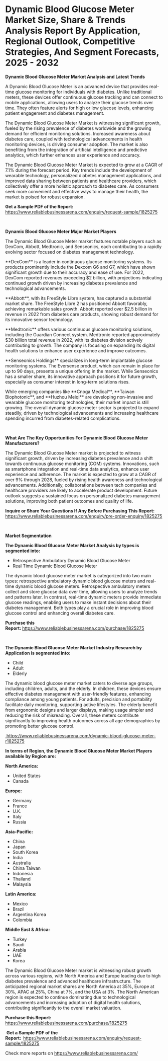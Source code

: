 <p><h1>Dynamic Blood Glucose Meter Market Size, Share & Trends Analysis Report By Application, Regional Outlook, Competitive Strategies, And Segment Forecasts, 2025 - 2032</h1></p><p><strong>Dynamic Blood Glucose Meter Market Analysis and Latest Trends</strong></p>
<p><p>A Dynamic Blood Glucose Meter is an advanced device that provides real-time glucose monitoring for individuals with diabetes. Unlike traditional meters, these devices offer continuous glucose tracking and can connect to mobile applications, allowing users to analyze their glucose trends over time. They often feature alerts for high or low glucose levels, enhancing patient engagement and diabetes management.</p><p>The Dynamic Blood Glucose Meter Market is witnessing significant growth, fueled by the rising prevalence of diabetes worldwide and the growing demand for efficient monitoring solutions. Increased awareness about diabetes care, coupled with technological advancements in health monitoring devices, is driving consumer adoption. The market is also benefiting from the integration of artificial intelligence and predictive analytics, which further enhances user experience and accuracy.</p><p>The Dynamic Blood Glucose Meter Market is expected to grow at a CAGR of 7.1% during the forecast period. Key trends include the development of wearable technology, personalized diabetes management applications, and improved data sharing between patients and healthcare providers, which collectively offer a more holistic approach to diabetes care. As consumers seek more convenient and effective ways to manage their health, the market is poised for robust expansion.</p></p>
<p><strong>Get a Sample PDF of the Report:&nbsp;</strong> <a href="https://www.reliablebusinessarena.com/enquiry/request-sample/1825275?utm_campaign=2187&utm_medium=2&utm_source=Github&utm_content=ia&utm_term=05032025&utm_id=dynamic-blood-glucose-meter">https://www.reliablebusinessarena.com/enquiry/request-sample/1825275</a></p>
<p>&nbsp;</p>
<p><strong>Dynamic Blood Glucose Meter Major Market Players</strong></p>
<p><p>The Dynamic Blood Glucose Meter market features notable players such as DexCom, Abbott, Medtronic, and Senseonics, each contributing to a rapidly evolving sector focused on diabetes management technology.</p><p>**DexCom** is a leader in continuous glucose monitoring systems. Its products prominently include the Dexcom G6 and G7, which have shown significant growth due to their accuracy and ease of use. For 2022, DexCom reported revenues exceeding $2 billion, with projections indicating continued growth driven by increasing diabetes prevalence and technological advancements.</p><p>**Abbott**, with its FreeStyle Libre system, has captured a substantial market share. The FreeStyle Libre 2 has positioned Abbott favorably, achieving remarkable sales growth. Abbott reported over $2.5 billion in revenue in 2022 from diabetes care products, showing robust demand for its innovative sensor technology.</p><p>**Medtronic** offers various continuous glucose monitoring solutions, including the Guardian Connect system. Medtronic reported approximately $30 billion total revenue in 2022, with its diabetes division actively contributing to growth. The company is focusing on expanding its digital health solutions to enhance user experience and improve outcomes.</p><p>**Senseonics Holdings** specializes in long-term implantable glucose monitoring systems. The Eversense product, which can remain in place for up to 90 days, presents a unique offering in the market. While Senseonics has a smaller share, its innovative approach positions it for future growth, especially as consumer interest in long-term solutions rises.</p><p>While emerging companies like **Cnoga Medical**, **Taiwan Biophotonic**, and **Huzhou Meiqi** are developing non-invasive and wearable glucose monitoring technologies, their market impact is still growing. The overall dynamic glucose meter sector is projected to expand steadily, driven by technological advancements and increasing healthcare spending incurred from diabetes-related complications.</p></p>
<p>&nbsp;</p>
<p><strong>What Are The Key Opportunities For Dynamic Blood Glucose Meter Manufacturers?</strong></p>
<p><p>The Dynamic Blood Glucose Meter market is projected to witness significant growth, driven by increasing diabetes prevalence and a shift towards continuous glucose monitoring (CGM) systems. Innovations, such as smartphone integration and real-time data analytics, enhance user experience and adherence. The market is expected to grow at a CAGR of over 9% through 2028, fueled by rising health awareness and technological advancements. Additionally, collaborations between tech companies and healthcare providers are likely to accelerate product development. Future outlook suggests a sustained focus on personalized diabetes management solutions, improving both patient outcomes and quality of life.</p></p>
<p><strong>Inquire or Share Your Questions If Any Before Purchasing This Report:</strong> <a href="https://www.reliablebusinessarena.com/enquiry/pre-order-enquiry/1825275?utm_campaign=2187&utm_medium=2&utm_source=Github&utm_content=ia&utm_term=05032025&utm_id=dynamic-blood-glucose-meter">https://www.reliablebusinessarena.com/enquiry/pre-order-enquiry/1825275</a></p>
<p>&nbsp;</p>
<p><strong>Market Segmentation</strong></p>
<p><strong>The Dynamic Blood Glucose Meter Market Analysis by types is segmented into:</strong></p>
<p><ul><li>Retrospective Ambulatory Dynamic Blood Glucose Meter</li><li>Real Time Dynamic Blood Glucose Meter</li></ul></p>
<p><p>The dynamic blood glucose meter market is categorized into two main types: retrospective ambulatory dynamic blood glucose meters and real-time dynamic blood glucose meters. Retrospective ambulatory meters collect and store glucose data over time, allowing users to analyze trends and patterns later. In contrast, real-time dynamic meters provide immediate glucose readings, enabling users to make instant decisions about their diabetes management. Both types play a crucial role in improving blood glucose control and enhancing overall diabetes care.</p></p>
<p><strong>Purchase this Report:&nbsp;</strong><a href="https://www.reliablebusinessarena.com/purchase/1825275?utm_campaign=2187&utm_medium=2&utm_source=Github&utm_content=ia&utm_term=05032025&utm_id=dynamic-blood-glucose-meter">https://www.reliablebusinessarena.com/purchase/1825275</a></p>
<p>&nbsp;</p>
<p><strong>The Dynamic Blood Glucose Meter Market Industry Research by Application is segmented into:</strong></p>
<p><ul><li>Child</li><li>Adult</li><li>Elderly</li></ul></p>
<p><p>The dynamic blood glucose meter market caters to diverse age groups, including children, adults, and the elderly. In children, these devices ensure effective diabetes management with user-friendly features, enhancing compliance among young patients. For adults, precision and portability facilitate daily monitoring, supporting active lifestyles. The elderly benefit from ergonomic designs and larger displays, making usage simpler and reducing the risk of misreading. Overall, these meters contribute significantly to improving health outcomes across all age demographics by promoting better glucose control.</p></p>
<p><a href="https://www.reliablebusinessarena.com/dynamic-blood-glucose-meter-r1825275?utm_campaign=2187&utm_medium=2&utm_source=Github&utm_content=ia&utm_term=05032025&utm_id=dynamic-blood-glucose-meter">&nbsp;https://www.reliablebusinessarena.com/dynamic-blood-glucose-meter-r1825275</a></p>
<p><strong>In terms of Region, the Dynamic Blood Glucose Meter Market Players available by Region are:</strong></p>
<p>
    <p> <strong> North America: </strong>
        <ul>
            <li>United States</li>
            <li>Canada</li>
        </ul>
        </p> 
    <p> <strong> Europe: </strong>
        <ul>
            <li>Germany</li>
            <li>France</li>
            <li>U.K.</li>
            <li>Italy</li>
            <li>Russia</li>
        </ul>
        </p> 
    <p> <strong> Asia-Pacific: </strong>
        <ul>
            <li>China</li>
            <li>Japan</li>
            <li>South Korea</li>
            <li>India</li>
            <li>Australia</li>
            <li>China Taiwan</li>
            <li>Indonesia</li>
            <li>Thailand</li>
            <li>Malaysia</li>
        </ul>
        </p> 
    <p> <strong> Latin America: </strong>
        <ul>
            <li>Mexico</li>
            <li>Brazil</li>
            <li>Argentina Korea</li>
            <li>Colombia</li>
        </ul>
        </p> 
    <p> <strong> Middle East & Africa: </strong>
        <ul>
            <li>Turkey</li>
            <li>Saudi</li>
            <li>Arabia</li>
            <li>UAE</li>
            <li>Korea</li>
        </ul>
    </p>
    </p>
<p><p>The Dynamic Blood Glucose Meter market is witnessing robust growth across various regions, with North America and Europe leading due to high diabetes prevalence and advanced healthcare infrastructure. The anticipated regional market shares are North America at 35%, Europe at 30%, APAC at 25%, China at 7%, and the USA at 3%. The North American region is expected to continue dominating due to technological advancements and increasing adoption of digital health solutions, contributing significantly to the overall market valuation.</p></p>
<p><strong>Purchase this Report: </strong><a href="https://www.reliablebusinessarena.com/purchase/1825275?utm_campaign=2187&utm_medium=2&utm_source=Github&utm_content=ia&utm_term=05032025&utm_id=dynamic-blood-glucose-meter">https://www.reliablebusinessarena.com/purchase/1825275</a></p>
<p>&nbsp;<strong>Get a Sample PDF of the Report:&nbsp;&nbsp;</strong><a href="https://www.reliablebusinessarena.com/enquiry/request-sample/1825275?utm_campaign=2187&utm_medium=2&utm_source=Github&utm_content=ia&utm_term=05032025&utm_id=dynamic-blood-glucose-meter">https://www.reliablebusinessarena.com/enquiry/request-sample/1825275</a></p>
<p><strong></strong></p>
<p>Check more reports on <a href="https://www.reliablebusinessarena.com/?utm_campaign=2187&utm_medium=2&utm_source=Github&utm_content=ia&utm_term=05032025&utm_id=dynamic-blood-glucose-meter">https://www.reliablebusinessarena.com/</a></p>